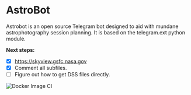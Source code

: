 # AstroBot
Astrobot is an open source Telegram bot designed to aid with mundane astrophotography session planning.
It is based on the telegram.ext python module.

**Next steps:**
- [x] https://skyview.gsfc.nasa.gov
- [x] Comment all subfiles.
- [ ] Figure out how to get DSS files directly.

![Docker Image CI](https://github.com/domesticmexican/astro_bot/workflows/Docker%20Image%20CI/badge.svg)
